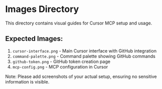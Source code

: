 # Images Directory

This directory contains visual guides for Cursor MCP setup and usage.

## Expected Images:

1. `cursor-interface.png` - Main Cursor interface with GitHub integration
2. `command-palette.png` - Command palette showing GitHub commands
3. `github-token.png` - GitHub token creation page
4. `mcp-config.png` - MCP configuration in Cursor

Note: Please add screenshots of your actual setup, ensuring no sensitive information is visible.